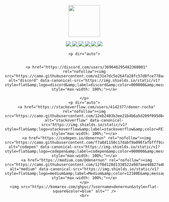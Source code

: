 <div id="header" align="center">
  <img src="https://media.giphy.com/media/M9gbBd9nbDrOTu1Mqx/giphy.gif" width="100" />
  <article class="markdown-body entry-content container-lg f5" itemprop="text">
    <p dir="auto">
      <a href="https://www.linkedin.com/in/denernun/" rel="nofollow">
        <img src="https://img.shields.io/static/v1?style=flat&logo=linkedin&color=0077B5&label=linkedin&message=denernun" style="max-width: 100%;">
      </a>
      <a href="https://www.instagram.com/denernun/" rel="nofollow">
        <img src="https://img.shields.io/static/v1?style=flat&logo=instagram&color=FE0191&label=instagram&message=denernun" style="max-width: 100%;">
      </a>
      <a href="https://www.youtube.com/@denernun/" rel="nofollow">
        <img src="https://img.shields.io/static/v1?style=flat&logo=youtube&color=FF0000&label=youtube&message=denernun" style="max-width: 100%;">
      </a>
      <a href="https://discord.com/users/369646295482368001" rel="nofollow">
        <img src="https://img.shields.io/static/v1?style=flat&logo=discord&color=000000&label=discord&message=denernun%234278" style="max-width: 100%;">
      </a>
      <a href="https://twitter.com/denernun" rel="nofollow">
        <img src="https://img.shields.io/static/v1?style=flat&logo=twitter&color=1DA1F2&label=twitter&message=denernun" style="max-width: 100%;">
      </a>
      <a href="https://www.twitch.tv/denernun" rel="nofollow">
        <img src="https://img.shields.io/static/v1?style=flat&logo=twitch&color=9146FF&label=twitch&message=denernun" style="max-width: 100%;">
      </a>
    </p>
      
<!--       <a target="_blank" rel="noopener noreferrer nofollow" href="https://camo.githubusercontent.com/18e3ba3f820889870a093169d87bf1b53be95b7dc4526aba6d50171f1ee94c57/68747470733a2f2f6769746875622d726561646d652d73746174732e76657263656c2e6170702f6170693f757365726e616d653d636f6465726d6172636f73267468656d653d6461726b26636f756e745f707269766174653d747275652673686f775f69636f6e733d74727565267469746c655f636f6c6f723d3665343063392669636f6e5f636f6c6f723d366534306339266c696e655f6865696768743d3230">
        <img src="https://camo.githubusercontent.com/18e3ba3f820889870a093169d87bf1b53be95b7dc4526aba6d50171f1ee94c57/68747470733a2f2f6769746875622d726561646d652d73746174732e76657263656c2e6170702f6170693f757365726e616d653d636f6465726d6172636f73267468656d653d6461726b26636f756e745f707269766174653d747275652673686f775f69636f6e733d74727565267469746c655f636f6c6f723d3665343063392669636f6e5f636f6c6f723d366534306339266c696e655f6865696768743d3230" alt="Stats" data-canonical-src="https://github-readme-stats.vercel.app/api?username=denernun&amp;theme=dark&amp;count_private=true&amp;show_icons=true&amp;title_color=6e40c9&amp;icon_color=6e40c9&amp;line_height=20" style="max-width: 100%;">
      </a>
      
        <img src="https://github-readme-stats.vercel.app/api/top-langs/?username=denernun&amp;theme=dark&amp;exclude_repo=encryptor,dev-dark-theme&amp;layout=compact&amp;show_icons=true&amp;title_color=6e40c9&amp;icon_color=6e40c9" alt="Top Langs" style="max-width: 100%;">
       -->
    
    <p dir="auto">
      
      
      <a href="https://discord.com/users/369646295482368001" rel="nofollow"><img src="https://camo.githubusercontent.com/e231e7dc5e264fa28fc57d0fce778aa7fc7bd627899f07c7d4e8886860c71e3d/68747470733a2f2f696d672e736869656c64732e696f2f7374617469632f76313f7374796c653d666c6174266c6f676f3d646973636f7264266c6162656c3d646973636f726426636f6c6f723d303030303030266d6573736167653d636f6465726d6172636f7325323336363139" alt="discord" data-canonical-src="https://img.shields.io/static/v1?style=flat&amp;logo=discord&amp;label=discord&amp;color=000000&amp;message=denernun%236619" style="max-width: 100%;"></a>
      
    </p>
    <p dir="auto">
      <a href="https://stackoverflow.com/users/4142377/dener-rocha" rel="nofollow"><img src="https://camo.githubusercontent.com/12eb2403b3ee21b4b6a5d209f095d648e31051748dc4682ff48b46da6f334cc5/68747470733a2f2f696d672e736869656c64732e696f2f7374617469632f76313f7374796c653d666c6174266c6f676f3d737461636b6f766572666c6f77266c6162656c3d737461636b6f766572666c6f7726636f6c6f723d464537413136266d6573736167653d636f6465726d6172636f73" alt="stackoverflow" data-canonical-src="https://img.shields.io/static/v1?style=flat&amp;logo=stackoverflow&amp;label=stackoverflow&amp;color=FE7A16&amp;message=denernun" style="max-width: 100%;"></a>
      <a href="https://codepen.io/denernun" rel="nofollow"><img src="https://camo.githubusercontent.com/f7a8d1150c17dabf9a096fafbfff9cd2ac3cc4f4a8e2397df45ec3f8b816c11d/68747470733a2f2f696d672e736869656c64732e696f2f7374617469632f76313f7374796c653d666c6174266c6f676f3d636f646570656e266c6162656c3d636f646570656e26636f6c6f723d303030303030266d6573736167653d636f6465726d6172636f73" alt="codepen" data-canonical-src="https://img.shields.io/static/v1?style=flat&amp;logo=codepen&amp;label=codepen&amp;color=000000&amp;message=denernun" style="max-width: 100%;"></a>
      <a href="https://medium.com/@denernun" rel="nofollow"><img src="https://camo.githubusercontent.com/12f0d128d1338522a987aee48827a46eb8c5405c15b61534574b573f8ff2e705/68747470733a2f2f696d672e736869656c64732e696f2f7374617469632f76313f7374796c653d666c6174266c6f676f3d6d656469756d266c6162656c3d4d656469756d26636f6c6f723d313231303045266d6573736167653d636f6465726d6172636f73" alt="medium" data-canonical-src="https://img.shields.io/static/v1?style=flat&amp;logo=medium&amp;label=Medium&amp;color=12100E&amp;message=denernun" style="max-width: 100%;"></a>
    </p>
    <img src="https://komarev.com/ghpvc/?username=denernun&style=flat-square&color=blue" alt="" />
    <br>
  </article>
</div>
